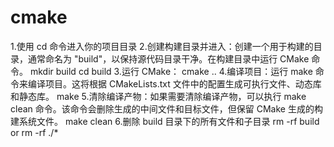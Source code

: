 # cmake
1.使用 cd 命令进入你的项目目录
2.创建构建目录并进入：创建一个用于构建的目录，通常命名为 "build"，以保持源代码目录干净。在构建目录中运行 CMake 命令。
mkdir build
cd build
3.运行 CMake：
cmake ..
4.编译项目：运行 make 命令来编译项目。这将根据 CMakeLists.txt 文件中的配置生成可执行文件、动态库和静态库。
make
5.清除编译产物：如果需要清除编译产物，可以执行 make clean 命令。该命令会删除生成的中间文件和目标文件，但保留 CMake 生成的构建系统文件。
make clean
6.删除 build 目录下的所有文件和子目录
rm -rf build or rm -rf ./*